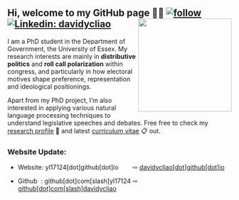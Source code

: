 ## Hi, welcome to my GitHub page 👋🏻 [![follow](https://img.shields.io/github/followers/davidycliao?style=social)](https://github.com/davidycliao) [![Linkedin: davidycliao](https://img.shields.io/badge/-davidycliao-blue?style=flat-square&logo=Linkedin&logoColor=white&link=https://www.linkedin.com/in/david-yen-chieh-liao-51a0a3168/)](https://www.linkedin.com/in/david-yen-chieh-liao-51a0a3168/) <img src="https://raw.githack.com/davidycliao/figures/master/avataaars.png" width="210" height= "210" align="right" />  <br />  

I am a PhD student in the Department of Government, the University of Essex. My research interests are mainly in __distributive politics__ and __roll call polarization__ within congress, and particularly in how electoral motives shape preference, representation and ideological positionings. 

Apart from my PhD project, I’m also interested in applying various natural language processing techniques to understand legislative speeches and debates. Free free to check my [research profile](https://davidycliao.github.io/research/) :open_file_folder: and latest [curriculum vitae](https://raw.githack.com/davidycliao/cv_show/main/CV.pdf) :clipboard: out.


### Website Update:
- Website: yl17124[dot]github[dot]io  &#160; &#160;&#160;&#160;&#160; ⇨ [davidycliao[dot]github[dot]io](https://davidycliao.github.io) <p> 
- Github  &#160;: github[dot]com[slash]yl17124 ⇨ [github[dot]com[slash]davidycliao](https://github.com/davidycliao)


